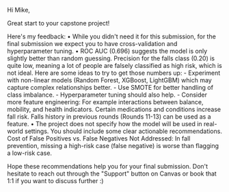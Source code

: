 Hi Mike,

Great start to your capstone project!

Here's my feedback:
• While you didn't need it for this submission, for the final submission we expect you to have cross-validation and hyperparameter tuning.
• ROC AUC (0.696) suggests the model is only slightly better than random guessing. Precision for the falls class (0.20) is quite low, meaning a lot of people are falsely classified as high risk, which is not ideal. Here are some ideas to try to get those numbers up:
    - Experiment with non-linear models (Random Forest, XGBoost, LightGBM) which may capture complex relationships better.
    - Use SMOTE for better handling of class imbalance.
    - Hyperparameter tuning should also help.
    - Consider more feature engineering: For example interactions between balance, mobility, and health indicators. Certain medications and conditions increase fall risk. Falls history in previous rounds (Rounds 11-13) can be used as a feature.
• The project does not specify how the model will be used in real-world settings. You should include some clear actionable recommendations. Cost of False Positives vs. False Negatives Not Addressed: In fall prevention, missing a high-risk case (false negative) is worse than flagging a low-risk case.

Hope these recommendations help you for your final submission. Don't hesitate to reach out through the "Support" button on Canvas or book that 1:1 if you want to discuss further :)